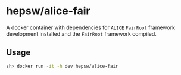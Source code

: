 hepsw/alice-fair
================

A docker container with dependencies for `ALICE` `FairRoot` framework
development installed and the `FairRoot` framework compiled.

## Usage

```sh
sh> docker run -it -h dev hepsw/alice-fair
```
